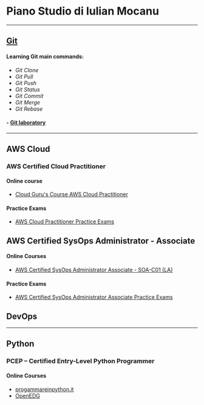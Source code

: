 # Piano Studio di Iulian Mocanu

-----
## [Git](https://git-scm.com/docs/git#_description)
#### Learning Git main commands:
- *Git Clone*
- *Git Pull*
- *Git Push*
- *Git Status*
- *Git Commit*
- *Git Merge*
- *Git Rebase*


#### - [Git laboratory](http://learngitbranching.js.org/)


-----
## AWS Cloud

### **AWS Certified Cloud Practitioner**
#### Online course
- [Cloud Guru's Course AWS Cloud Practitioner](https://learn.acloud.guru/course/aws-certified-cloud-practitioner)

#### Practice Exams
- [AWS Cloud Practitioner Practice Exams](https://portal.tutorialsdojo.com/courses/free-aws-certified-cloud-practitioner-practice-exams-2020-sampler/)


## **AWS Certified SysOps Administrator - Associate**
#### Online Courses
- [AWS Certified SysOps Administrator Associate - SOA-C01 (LA)](https://learn.acloud.guru/course/82f54158-d48b-496c-9f6c-045aa5bdaea8/dashboard)

#### Practice Exams
- [AWS Certified SysOps Administrator Associate Practice Exams](https://www.udemy.com/course/aws-certified-sysops-administrator-associate-practice-exams-soa-c01/)

## DevOps
-----
## Python

### **PCEP – Certified Entry-Level Python Programmer**
#### Online Courses
- [progammareinpython.it](https://www.programmareinpython.it/video-corso-python-base/)
- [OpenEDG](https://edube.org/study/catalog/python-essentials-part-1-basics/) 